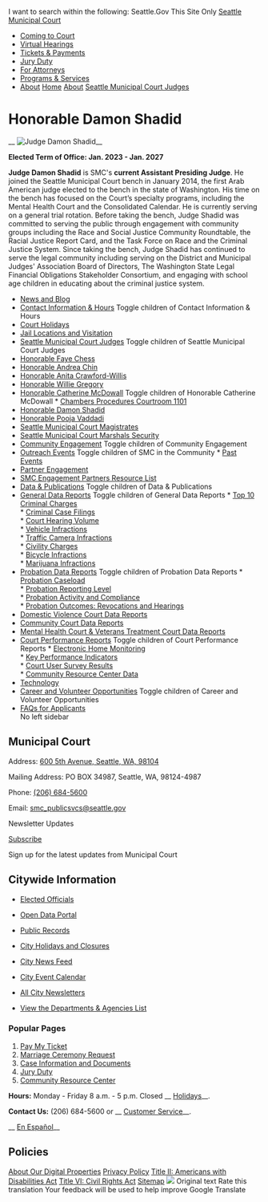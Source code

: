  

 I want to search within the following: Seattle.Gov This Site Only  [Seattle Municipal Court](https://www.seattle.gov/courts/about/seattle-municipal-court-judges/courts)  

 *  [Coming to Court](https://www.seattle.gov/courts/about/seattle-municipal-court-judges/courts/coming-to-court) 
 *  [Virtual Hearings](https://www.seattle.gov/courts/about/seattle-municipal-court-judges/courts/virtual-hearings) 
 *  [Tickets & Payments](https://www.seattle.gov/courts/about/seattle-municipal-court-judges/courts/tickets-and-payments) 
 *  [Jury Duty](https://www.seattle.gov/courts/about/seattle-municipal-court-judges/courts/jury) 
 *  [For Attorneys](https://www.seattle.gov/courts/about/seattle-municipal-court-judges/courts/for-attorneys) 
 *  [Programs & Services](https://www.seattle.gov/courts/about/seattle-municipal-court-judges/courts/programs-and-services) 
 *  [About](https://www.seattle.gov/courts/about/seattle-municipal-court-judges/courts/about) 
  [](https://www.seattle.gov/courts/about/seattle-municipal-court-judges/honorable-damon-shadid)  [Home](https://www.seattle.gov/courts/about/seattle-municipal-court-judges/courts)  [About](https://www.seattle.gov/courts/about/seattle-municipal-court-judges/courts/about)  [Seattle Municipal Court Judges](https://www.seattle.gov/courts/about/seattle-municipal-court-judges/courts/about/seattle-municipal-court-judges)  

# Honorable Damon Shadid

 __  ![Judge Damon Shadid](images/Departments/Court/Individual%20Judges/Shadid.jpg)__ 

 __Elected Term of Office: Jan. 2023 - Jan. 2027__ 

 __Judge Damon Shadid__ is SMC's __current Assistant Presiding Judge__. He joined the Seattle Municipal Court bench in January 2014, the first Arab American judge elected to the bench in the state of Washington. His time on the bench has focused on the Court’s specialty programs, including the Mental Health Court and the Consolidated Calendar. He is currently serving on a general trial rotation. Before taking the bench, Judge Shadid was committed to serving the public through engagement with community groups including the Race and Social Justice Community Roundtable, the Racial Justice Report Card, and the Task Force on Race and the Criminal Justice System. Since taking the bench, Judge Shadid has continued to serve the legal community including serving on the District and Municipal Judges' Association Board of Directors, The Washington State Legal Financial Obligations Stakeholder Consortium, and engaging with school age children in educating about the criminal justice system.

 *   [News and Blog](https://www.seattle.gov/courts/about/news-and-blog)  
 *   [Contact Information & Hours](https://www.seattle.gov/courts/about/contact-information-and-hours)  Toggle children of Contact Information & Hours 
   *   [Court Holidays](https://www.seattle.gov/courts/about/contact-information-and-hours/court-holidays)  
 *   [Jail Locations and Visitation](https://www.seattle.gov/courts/about/jail-locations-and-visitation)  
 *   [Seattle Municipal Court Judges](https://www.seattle.gov/courts/about/seattle-municipal-court-judges)  Toggle children of Seattle Municipal Court Judges 
   *   [Honorable Faye Chess](https://www.seattle.gov/courts/about/seattle-municipal-court-judges/honorable-faye-chess)  
   *   [Honorable Andrea Chin](https://www.seattle.gov/courts/about/seattle-municipal-court-judges/honorable-andrea-chin)  
   *   [Honorable Anita Crawford-Willis](https://www.seattle.gov/courts/about/seattle-municipal-court-judges/honorable-anita-crawford-willis)  
   *   [Honorable Willie Gregory](https://www.seattle.gov/courts/about/seattle-municipal-court-judges/honorable-willie-gregory)  
   *   [Honorable Catherine McDowall](https://www.seattle.gov/courts/about/seattle-municipal-court-judges/honorable-catherine-mcdowall)  Toggle children of Honorable Catherine McDowall 
     *   [Chambers Procedures Courtroom 1101](https://www.seattle.gov/courts/about/seattle-municipal-court-judges/honorable-catherine-mcdowall/chambers-procedures-courtroom-1101)  
   *   [Honorable Damon Shadid](https://www.seattle.gov/courts/about/seattle-municipal-court-judges/honorable-damon-shadid)  
   *   [Honorable Pooja Vaddadi](https://www.seattle.gov/courts/about/seattle-municipal-court-judges/honorable-pooja-vaddadi)  
 *   [Seattle Municipal Court Magistrates](https://www.seattle.gov/courts/about/seattle-municipal-court-magistrates)  
 *   [Seattle Municipal Court Marshals Security](https://www.seattle.gov/courts/about/seattle-municipal-court-marshals--security)  
 *   [Community Engagement](https://www.seattle.gov/courts/about/community-engagement)  Toggle children of Community Engagement 
   *   [Outreach Events](https://www.seattle.gov/courts/about/community-engagement/outreach-events)  Toggle children of SMC in the Community 
     *   [Past Events](https://www.seattle.gov/courts/about/community-engagement/outreach-events/past-events)  
   *   [Partner Engagement](https://www.seattle.gov/courts/about/community-engagement/partner-engagement)  
   *   [SMC Engagement Partners Resource List](https://www.seattle.gov/courts/about/community-engagement/smc-engagement-partners-resource-list)  
 *   [Data & Publications](https://www.seattle.gov/courts/about/data-and-publications)  Toggle children of Data & Publications 
   *   [General Data Reports](https://www.seattle.gov/courts/about/data-and-publications/general-data-reports)  Toggle children of General Data Reports 
     *   [Top 10 Criminal Charges](https://www.seattle.gov/courts/about/data-and-publications/general-data-reports/top-10-criminal-charges)  
     *   [Criminal Case Filings](https://www.seattle.gov/courts/about/data-and-publications/general-data-reports/criminal-case-filings)  
     *   [Court Hearing Volume](https://www.seattle.gov/courts/about/data-and-publications/general-data-reports/court-hearing-volume)  
     *   [Vehicle Infractions](https://www.seattle.gov/courts/about/data-and-publications/general-data-reports/vehicle-infractions)  
     *   [Traffic Camera Infractions](https://www.seattle.gov/courts/about/data-and-publications/general-data-reports/traffic-camera-infractions)  
     *   [Civility Charges](https://www.seattle.gov/courts/about/data-and-publications/general-data-reports/civility-charges)  
     *   [Bicycle Infractions](https://www.seattle.gov/courts/about/data-and-publications/general-data-reports/bicycle-infractions)  
     *   [Marijuana Infractions](https://www.seattle.gov/courts/about/data-and-publications/general-data-reports/marijuana-infractions)  
   *   [Probation Data Reports](https://www.seattle.gov/courts/about/data-and-publications/probation-data-reports)  Toggle children of Probation Data Reports 
     *   [Probation Caseload](https://www.seattle.gov/courts/about/data-and-publications/probation-data-reports/probation-caseload)  
     *   [Probation Reporting Level](https://www.seattle.gov/courts/about/data-and-publications/probation-data-reports/probation-reporting-level)  
     *   [Probation Activity and Compliance](https://www.seattle.gov/courts/about/data-and-publications/probation-data-reports/probation-activity-and-compliance)  
     *   [Probation Outcomes: Revocations and Hearings](https://www.seattle.gov/courts/about/data-and-publications/probation-data-reports/probation-outcomes-revocations-and-hearings)  
   *   [Domestic Violence Court Data Reports](https://www.seattle.gov/courts/about/data-and-publications/domestic-violence-court-data-reports)  
   *   [Community Court Data Reports](https://www.seattle.gov/courts/about/data-and-publications/community-court-data-reports)  
   *   [Mental Health Court & Veterans Treatment Court Data Reports](https://www.seattle.gov/courts/about/data-and-publications/mental-health-court-and-veterans-treatment-court-data-reports)  
   *   [Court Performance Reports](https://www.seattle.gov/courts/about/data-and-publications/court-performance-reports)  Toggle children of Court Performance Reports 
     *   [Electronic Home Monitoring](https://www.seattle.gov/courts/about/data-and-publications/court-performance-reports/electronic-home-monitoring)  
     *   [Key Performance Indicators](https://www.seattle.gov/courts/about/data-and-publications/court-performance-reports/key-performance-indicators)  
     *   [Court User Survey Results](https://www.seattle.gov/courts/about/data-and-publications/court-performance-reports/court-user-survey-results)  
     *   [Community Resource Center Data](https://www.seattle.gov/courts/about/data-and-publications/court-performance-reports/community-resource-center-data)  
 *   [Technology](https://www.seattle.gov/courts/about/technology)  
 *   [Career and Volunteer Opportunities](https://www.seattle.gov/courts/about/career-and-volunteer-opportunities)  Toggle children of Career and Volunteer Opportunities 
   *   [FAQs for Applicants](https://www.seattle.gov/courts/about/career-and-volunteer-opportunities/faqs-for-applicants)  
 No left sidebar 

## Municipal Court

 Address:  [600 5th Avenue, Seattle, WA, 98104](https://www.google.com/maps/place/600%25205th%2520Avenue,%2520Seattle,%2520WA,%252098104) 

 Mailing Address: PO BOX 34987, Seattle, WA, 98124-4987

 Phone:  [(206) 684-5600]() 

 Email:  [smc_publicsvcs@seattle.gov](mailto:smc_publicsvcs@seattle.gov) 

  [](https://www.facebook.com/seamunicourt)  [](https://twitter.com/seamunicourt?lang=en)  [](https://www.instagram.com/seamunicourt)  [](https://www.linkedin.com/company/seattle-municipal-court)  

Newsletter Updates

 [Subscribe](https://public.govdelivery.com/accounts/WASEATTLE/subscriber/topics?qsp=WASEATTLE_21) 

Sign up for the latest updates from Municipal Court

## Citywide Information

 *  [Elected Officials](https://www.seattle.gov/courts/about/seattle-municipal-court-judges/elected-officials) 
 *  [Open Data Portal](https://data.seattle.gov) 
 *  [Public Records](https://www.seattle.gov/courts/about/seattle-municipal-court-judges/public-records) 
 *  [City Holidays and Closures](https://www.seattle.gov/courts/about/seattle-municipal-court-judges/holidays-and-closures) 

 *  [City News Feed](https://news.seattle.gov) 
 *  [City Event Calendar](https://www.seattle.gov/courts/about/seattle-municipal-court-judges/event-calendar) 
 *  [All City Newsletters](https://public.govdelivery.com/accounts/WASEATTLE/subscriber/topics?qsp=CODE_RED) 
 *  [View the Departments & Agencies List](https://www.seattle.gov/courts/about/seattle-municipal-court-judges/departments) 

### Popular Pages

 1.  [Pay My Ticket](https://www.seattle.gov/courts/about/seattle-municipal-court-judges/courts/tickets-and-payments/pay-my-ticket) 
 1.  [Marriage Ceremony Request](https://www.seattle.gov/courts/about/seattle-municipal-court-judges/courts/programs-and-services/marriage-ceremonies/marriage-ceremony-request) 
 1.  [Case Information and Documents](https://www.seattle.gov/courts/about/seattle-municipal-court-judges/courts/for-attorneys/case-information-and-records) 
 1.  [Jury Duty](https://www.seattle.gov/courts/about/seattle-municipal-court-judges/courts/jury) 
 1.  [Community Resource Center](https://www.seattle.gov/courts/about/seattle-municipal-court-judges/courts/programs-and-services/community-resource-center) 

 __Hours:__ Monday - Friday 8 a.m. - 5 p.m. Closed __ [Holidays](https://www.seattle.gov/courts/about/contact-information-and-hours/court-holidays)__.

 __Contact Us:__ (206) 684-5600 or __ [Customer Service](https://www.seattle.gov/courts/programs-and-services/customer-service)__.

 __ [En Español](https://www.seattle.gov/courts/en-espaol)__ 

## Policies

  [About Our Digital Properties](https://www.seattle.gov/courts/about/seattle-municipal-court-judges/about-our-digital-properties)   [Privacy Policy](https://www.seattle.gov/courts/about/seattle-municipal-court-judges/tech/data-privacy/privacy-statement)   [Title II: Americans with Disabilities Act](https://www.seattle.gov/courts/about/seattle-municipal-court-judges/americans-with-disabilities-act)   [Title VI: Civil Rights Act](https://www.seattle.gov/courts/about/seattle-municipal-court-judges/civilrights/laws-we-enforce/title-vi-civil-rights-act)   [Sitemap](https://www.seattle.gov/sitemap)   ![](https://fonts.gstatic.com/s/i/productlogos/translate/v14/24px.svg)  Original text Rate this translation Your feedback will be used to help improve Google Translate 